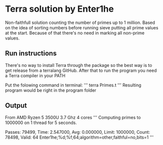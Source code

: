 # Terra solution by Enter1he


Non-faithfull solution counting the number of primes up to 1 million. Based on the idea of sorting numbers before
running sieve putting all prime values at the start. Because of that there's no need in marking all non-prime values.

## Run instructions

There's no way to install Terra through the package so the best way is to get
release from a terralang GitHub.
After that to run the program you need a Terra compiler in your PATH

Put the folowing command in terminal:
'''
terra Primes.t
'''
Resulting program would be right in the program folder

## Output
From AMD Ryzen 5 3500U 3.7 Ghz 4 cores
'''
Computing primes to 1000000 on 1 thread for 5 seconds.

 Passes: 79499, Time: 2.547000, Avg: 0.000000, Limit: 1000000, Count: 78498, Valid: 64
 Enter1he;%d;%f;64;algorithm=other,faithful=no,bits=1
'''
